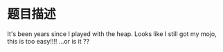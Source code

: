 # 题目描述

It's been years since I played with the heap. Looks like I still got my mojo, this is too easy!!!! ...or is it ??
